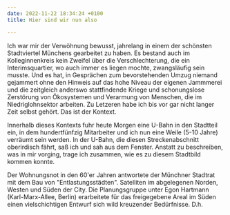 ```yaml
---
date: 2022-11-22 18:34:24 +0100
title: Hier sind wir nun also

---
```

Ich war mir der Verwöhnung bewusst, jahrelang in einem der schönsten Stadtviertel Münchens gearbeitet zu haben. Es bestand auch im Kolleginnenkreis kein Zweifel über die Verschlechterung, die ein Interimsquartier, wo auch immer es liegen mochte, zwangsläufig sein musste. Und es hat, in Gesprächen zum bevorstehenden Umzug niemand gejammert ohne den Hinweis auf das hohe Niveau der eigenen Jammmerei und die zeitgleich anderswo stattfindende Kriege und schonungslose Zerstörung von Ökosystemen und Verarmung von Menschen, die im Niedriglohnsektor arbeiten. Zu Letzeren habe ich bis vor gar nicht langer Zeit selbst gehört. Das ist der Kontext. 

Innerhalb dieses Kontexts fuhr heute Morgen eine U-Bahn in den Stadtteil ein, in dem hundertfünfzig Mitarbeiter und ich nun eine Weile (5-10 Jahre) verräumt sein werden. In der U-Bahn, die diesen Streckenabschnitt oberirdisch fährt, saß ich und sah aus dem Fenster.  Anstatt zu beschreiben, was in mir vorging, trage ich zusammen, wie es zu diesem Stadtbild kommen konnte.

Der Wohnungsnot in den 60'er Jahren antwortete der Münchner Stadtrat mit dem Bau von "Entlastungsstädten". Satelliten im abgelegenen Norden, Westen und Süden der City. Die Planungsgruppe unter Egon Hartmann (Karl-Marx-Allee, Berlin) erarbeitete für das freigegebene Areal im Süden einen vielschichtigen Entwurf sich wild kreuzender Bedürfnisse. D.h. 